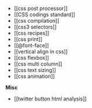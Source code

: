 * [[css post processor]]
* [[CSS codings standard]]
* [[css compilation]]
* [[css3 selectors]]
* [[css recipes]]
* [[css print]]
* [[@font-face]]
* [[vertical align in css]]
* [[css flexbox]]   
* [[css multi column]]
* [[css text sizing]]    
* [[css animation]]

**Misc**

* [[twitter button html analysis]]